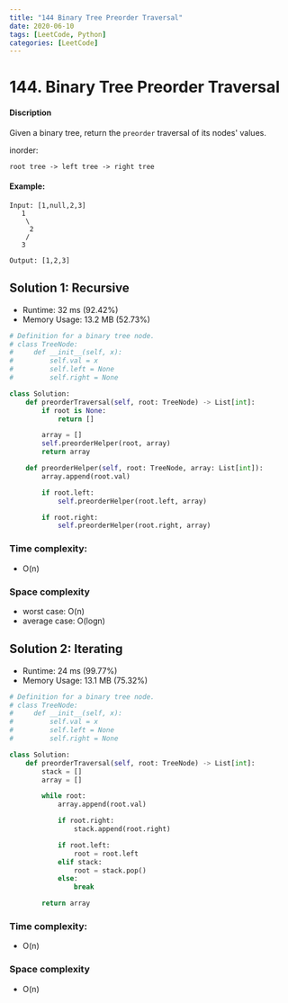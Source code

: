 ```yaml
---
title: "144 Binary Tree Preorder Traversal"
date: 2020-06-10
tags: [LeetCode, Python]
categories: [LeetCode]
---
```


# 144. Binary Tree Preorder Traversal

#### Discription

Given a binary tree, return the `preorder` traversal of its nodes' values.

inorder:

```
root tree -> left tree -> right tree
``` 

#### Example:

```
Input: [1,null,2,3]
   1
    \
     2
    /
   3

Output: [1,2,3]
```

## Solution 1: Recursive

- Runtime: 32 ms (92.42%)
- Memory Usage: 13.2 MB (52.73%)

```python
# Definition for a binary tree node.
# class TreeNode:
#     def __init__(self, x):
#         self.val = x
#         self.left = None
#         self.right = None

class Solution:
    def preorderTraversal(self, root: TreeNode) -> List[int]:
        if root is None:
            return []

        array = []
        self.preorderHelper(root, array)
        return array

    def preorderHelper(self, root: TreeNode, array: List[int]):
        array.append(root.val)

        if root.left:
            self.preorderHelper(root.left, array)

        if root.right:
            self.preorderHelper(root.right, array)
```

### Time complexity: 

- O(n)

### Space complexity

- worst case: O(n)
- average case: O(logn)

## Solution 2: Iterating

- Runtime: 24 ms (99.77%)
- Memory Usage: 13.1 MB (75.32%)

```python
# Definition for a binary tree node.
# class TreeNode:
#     def __init__(self, x):
#         self.val = x
#         self.left = None
#         self.right = None

class Solution:
    def preorderTraversal(self, root: TreeNode) -> List[int]:
        stack = []
        array = []

        while root:
            array.append(root.val)

            if root.right:
                stack.append(root.right)

            if root.left:
                root = root.left
            elif stack:
                root = stack.pop()
            else:
                break

        return array
```

### Time complexity: 

- O(n)

### Space complexity

- O(n)
